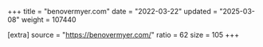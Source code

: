 +++
title = "benovermyer.com"
date = "2022-03-22"
updated = "2025-03-08"
weight = 107440

[extra]
source = "https://benovermyer.com/"
ratio = 62
size = 105
+++
